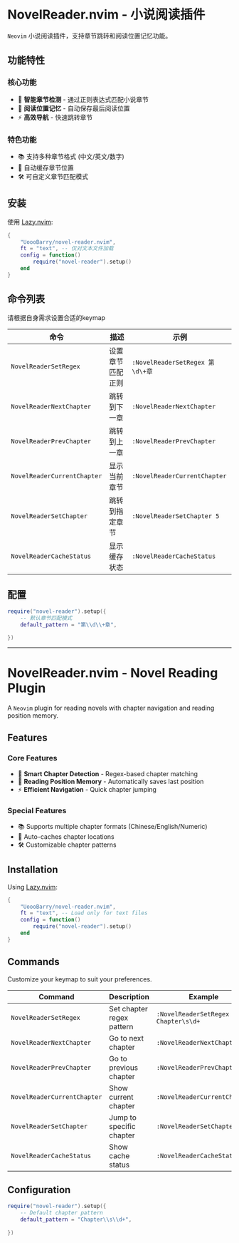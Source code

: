 # NovelReader.nvim - 小说阅读插件

`Neovim` 小说阅读插件，支持章节跳转和阅读位置记忆功能。

## 功能特性

### 核心功能
- 📖 **智能章节检测** - 通过正则表达式匹配小说章节
- 🔖 **阅读位置记忆** - 自动保存最后阅读位置
- ⚡ **高效导航** - 快速跳转章节

### 特色功能
- 📚 支持多种章节格式 (中文/英文/数字)
- 🔄 自动缓存章节位置
- 🛠️ 可自定义章节匹配模式

## 安装

使用 [Lazy.nvim](https://github.com/folke/lazy.nvim):

```lua
{
    "UoooBarry/novel-reader.nvim",
    ft = "text", -- 仅对文本文件加载
    config = function()
        require("novel-reader").setup()
    end
}
```

## 命令列表

请根据自身需求设置合适的keymap

| 命令 | 描述 | 示例 |
|------|------|------|
| `NovelReaderSetRegex` | 设置章节匹配正则 | `:NovelReaderSetRegex 第\d\+章` |
| `NovelReaderNextChapter` | 跳转到下一章 | `:NovelReaderNextChapter` |
| `NovelReaderPrevChapter` | 跳转到上一章 | `:NovelReaderPrevChapter` |
| `NovelReaderCurrentChapter` | 显示当前章节 | `:NovelReaderCurrentChapter` |
| `NovelReaderSetChapter` | 跳转到指定章节 | `:NovelReaderSetChapter 5` |
| `NovelReaderCacheStatus` | 显示缓存状态 | `:NovelReaderCacheStatus` |

## 配置

```lua
require("novel-reader").setup({
    -- 默认章节匹配模式
    default_pattern = "第\\d\\+章",

})
```

---

# NovelReader.nvim - Novel Reading Plugin

A `Neovim` plugin for reading novels with chapter navigation and reading position memory.

## Features

### Core Features
- 📖 **Smart Chapter Detection** - Regex-based chapter matching
- 🔖 **Reading Position Memory** - Automatically saves last position
- ⚡ **Efficient Navigation** - Quick chapter jumping

### Special Features
- 📚 Supports multiple chapter formats (Chinese/English/Numeric)
- 🔄 Auto-caches chapter locations
- 🛠️ Customizable chapter patterns

## Installation

Using [Lazy.nvim](https://github.com/folke/lazy.nvim):

```lua
{
    "UoooBarry/novel-reader.nvim",
    ft = "text", -- Load only for text files
    config = function()
        require("novel-reader").setup()
    end
}
```

## Commands

Customize your keymap to suit your preferences.

| Command | Description | Example |
|---------|-------------|---------|
| `NovelReaderSetRegex` | Set chapter regex pattern | `:NovelReaderSetRegex Chapter\s\d+` |
| `NovelReaderNextChapter` | Go to next chapter | `:NovelReaderNextChapter` |
| `NovelReaderPrevChapter` | Go to previous chapter | `:NovelReaderPrevChapter` |
| `NovelReaderCurrentChapter` | Show current chapter | `:NovelReaderCurrentChapter` |
| `NovelReaderSetChapter` | Jump to specific chapter | `:NovelReaderSetChapter 5` |
| `NovelReaderCacheStatus` | Show cache status | `:NovelReaderCacheStatus` |

## Configuration

```lua
require("novel-reader").setup({
    -- Default chapter pattern
    default_pattern = "Chapter\\s\\d+",
    
})
```
